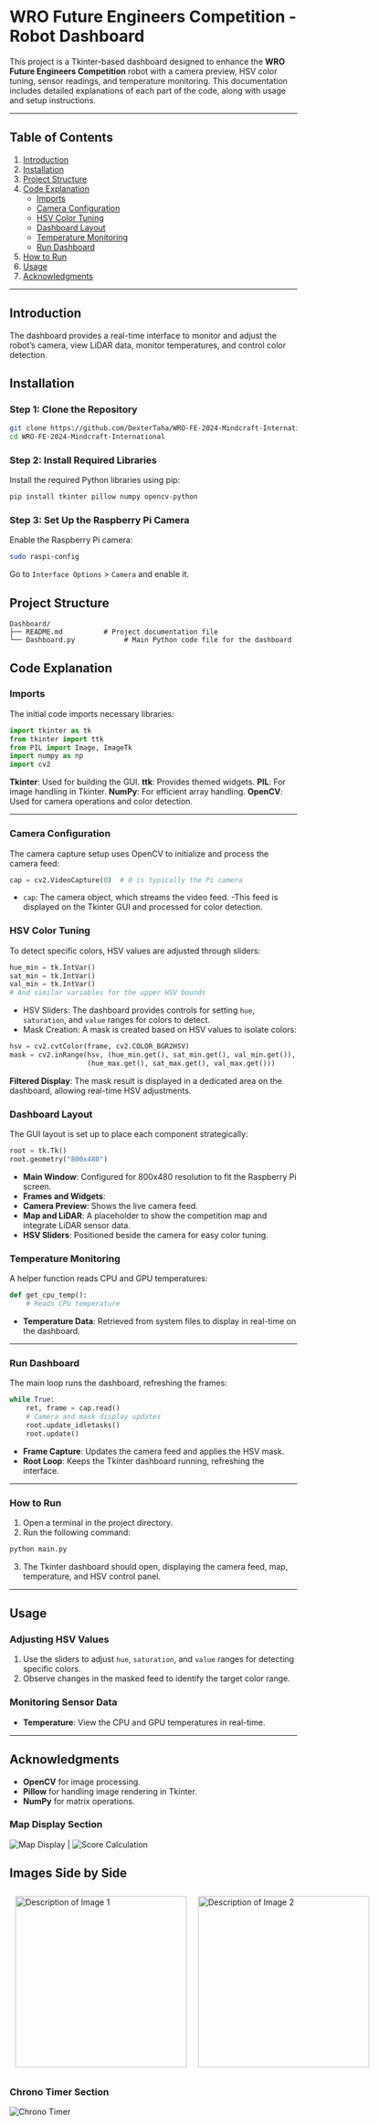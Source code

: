 # WRO Future Engineers Competition - Robot Dashboard

This project is a Tkinter-based dashboard designed to enhance the **WRO Future Engineers Competition** robot with a camera preview, HSV color tuning, sensor readings, and temperature monitoring. This documentation includes detailed explanations of each part of the code, along with usage and setup instructions.

---

## Table of Contents
1. [Introduction](#introduction)
2. [Installation](#installation)
3. [Project Structure](#project-structure)
4. [Code Explanation](#code-explanation)
   - [Imports](#imports)
   - [Camera Configuration](#camera-configuration)
   - [HSV Color Tuning](#hsv-color-tuning)
   - [Dashboard Layout](#dashboard-layout)
   - [Temperature Monitoring](#temperature-monitoring)
   - [Run Dashboard](#run-dashboard)
5. [How to Run](#how-to-run)
6. [Usage](#usage)
7. [Acknowledgments](#acknowledgments)

---

## Introduction
The dashboard provides a real-time interface to monitor and adjust the robot’s camera, view LiDAR data, monitor temperatures, and control color detection. 

## Installation

### Step 1: Clone the Repository
```bash
git clone https://github.com/DexterTaha/WRO-FE-2024-Mindcraft-International
cd WRO-FE-2024-Mindcraft-International
```

### Step 2: Install Required Libraries
Install the required Python libraries using pip:

```bash
pip install tkinter pillow numpy opencv-python
```

### Step 3: Set Up the Raspberry Pi Camera
Enable the Raspberry Pi camera:

```bash
sudo raspi-config
```

Go to `Interface Options` > `Camera` and enable it.

## Project Structure
```plaintext
Dashboard/
├── README.md          # Project documentation file
└── Dashboard.py            # Main Python code file for the dashboard
```

## Code Explanation
### Imports
The initial code imports necessary libraries:

```python
import tkinter as tk
from tkinter import ttk
from PIL import Image, ImageTk
import numpy as np
import cv2
```

__Tkinter__: Used for building the GUI.
__ttk__: Provides themed widgets.
__PIL__: For image handling in Tkinter.
__NumPy__: For efficient array handling.
__OpenCV__: Used for camera operations and color detection.

---

### Camera Configuration
The camera capture setup uses OpenCV to initialize and process the camera feed:

```python
cap = cv2.VideoCapture(0)  # 0 is typically the Pi camera
```
- `cap`: The camera object, which streams the video feed.
-This feed is displayed on the Tkinter GUI and processed for color detection.

### HSV Color Tuning
To detect specific colors, HSV values are adjusted through sliders:

```python
hue_min = tk.IntVar()
sat_min = tk.IntVar()
val_min = tk.IntVar()
# And similar variables for the upper HSV bounds
```

- HSV Sliders: The dashboard provides controls for setting `hue`, `saturation`, and `value` ranges for colors to detect.
- Mask Creation: A mask is created based on HSV values to isolate colors:
```python
hsv = cv2.cvtColor(frame, cv2.COLOR_BGR2HSV)
mask = cv2.inRange(hsv, (hue_min.get(), sat_min.get(), val_min.get()),
                   (hue_max.get(), sat_max.get(), val_max.get()))
```

__Filtered Display__: The mask result is displayed in a dedicated area on the dashboard, allowing real-time HSV adjustments.

### Dashboard Layout
The GUI layout is set up to place each component strategically:
```python
root = tk.Tk()
root.geometry("800x480")
```
- __Main Window__: Configured for 800x480 resolution to fit the Raspberry Pi screen.
- __Frames and Widgets__:
- __Camera Preview__: Shows the live camera feed.
- __Map and LiDAR__: A placeholder to show the competition map and integrate LiDAR sensor data.
- __HSV Sliders__: Positioned beside the camera for easy color tuning.
  
### Temperature Monitoring
A helper function reads CPU and GPU temperatures:
```python
def get_cpu_temp():
    # Reads CPU temperature
```
- __Temperature Data__: Retrieved from system files to display in real-time on the dashboard.
---

### Run Dashboard
The main loop runs the dashboard, refreshing the frames:

```python
while True:
    ret, frame = cap.read()
    # Camera and mask display updates
    root.update_idletasks()
    root.update()
```
- __Frame Capture__: Updates the camera feed and applies the HSV mask.
- __Root Loop__: Keeps the Tkinter dashboard running, refreshing the interface.

---
### How to Run
1) Open a terminal in the project directory.
2) Run the following command:
```bash
python main.py
```
3) The Tkinter dashboard should open, displaying the camera feed, map, temperature, and HSV control panel.

---
## Usage
### Adjusting HSV Values
1) Use the sliders to adjust `hue`, `saturation`, and `value` ranges for detecting specific colors.
2) Observe changes in the masked feed to identify the target color range.
   
### Monitoring Sensor Data
- __Temperature__: View the CPU and GPU temperatures in real-time.

---
## Acknowledgments
- __OpenCV__ for image processing.
- __Pillow__ for handling image rendering in Tkinter.
- __NumPy__ for matrix operations.

### Map Display Section
![Map Display]() | ![Score Calculation]()

## Images Side by Side

<div style="display: flex; justify-content: space-around;">

  <div style="margin: 10px;">
    <img src="https://github.com/DexterTaha/WRO-FE-2024-Mindcraft-International/blob/be11468641e9ae62ee19dc5921432c51489fcfb5/images/randomizer.png" alt="Description of Image 1" style="width: 300px;">
  </div>

  <div style="margin: 10px;">
    <img src="https://github.com/DexterTaha/WRO-FE-2024-Mindcraft-International/blob/be11468641e9ae62ee19dc5921432c51489fcfb5/images/calculator.png" alt="Description of Image 2" style="width: 300px;">
  </div>

</div>


### Chrono Timer Section
![Chrono Timer](https://github.com/DexterTaha/WRO-FE-2024-Mindcraft-International/blob/be11468641e9ae62ee19dc5921432c51489fcfb5/images/chrono.png)






